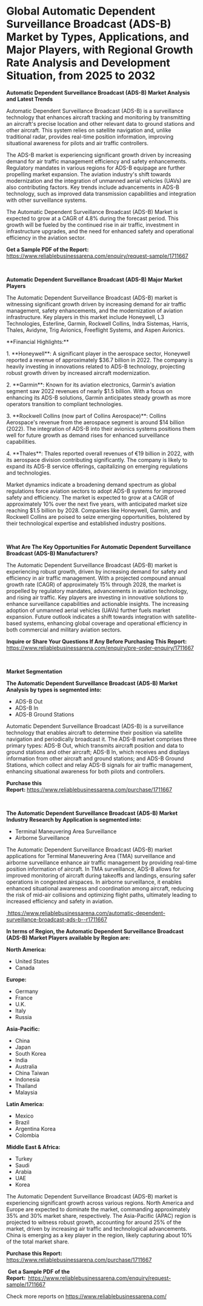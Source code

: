 <p><h1>Global Automatic Dependent Surveillance Broadcast (ADS-B) Market by Types, Applications, and Major Players, with Regional Growth Rate Analysis and Development Situation, from 2025 to 2032</h1></p><p><strong>Automatic Dependent Surveillance Broadcast (ADS-B) Market Analysis and Latest Trends</strong></p>
<p><p>Automatic Dependent Surveillance Broadcast (ADS-B) is a surveillance technology that enhances aircraft tracking and monitoring by transmitting an aircraft's precise location and other relevant data to ground stations and other aircraft. This system relies on satellite navigation and, unlike traditional radar, provides real-time position information, improving situational awareness for pilots and air traffic controllers. </p><p>The ADS-B market is experiencing significant growth driven by increasing demand for air traffic management efficiency and safety enhancements. Regulatory mandates in various regions for ADS-B equipage are further propelling market expansion. The aviation industry's shift towards modernization and the integration of unmanned aerial vehicles (UAVs) are also contributing factors. Key trends include advancements in ADS-B technology, such as improved data transmission capabilities and integration with other surveillance systems. </p><p>The Automatic Dependent Surveillance Broadcast (ADS-B) Market is expected to grow at a CAGR of 4.8% during the forecast period. This growth will be fueled by the continued rise in air traffic, investment in infrastructure upgrades, and the need for enhanced safety and operational efficiency in the aviation sector.</p></p>
<p><strong>Get a Sample PDF of the Report:&nbsp;</strong> <a href="https://www.reliablebusinessarena.com/enquiry/request-sample/1711667?utm_campaign=1841&utm_medium=2&utm_source=Github&utm_content=ia&utm_term=11012025&utm_id=automatic-dependent-surveillance-broadcast-ads-b">https://www.reliablebusinessarena.com/enquiry/request-sample/1711667</a></p>
<p>&nbsp;</p>
<p><strong>Automatic Dependent Surveillance Broadcast (ADS-B) Major Market Players</strong></p>
<p><p>The Automatic Dependent Surveillance Broadcast (ADS-B) market is witnessing significant growth driven by increasing demand for air traffic management, safety enhancements, and the modernization of aviation infrastructure. Key players in this market include Honeywell, L3 Technologies, Esterline, Garmin, Rockwell Collins, Indra Sistemas, Harris, Thales, Avidyne, Trig Avionics, Freeflight Systems, and Aspen Avionics.</p><p>**Financial Highlights:**</p><p>1. **Honeywell**: A significant player in the aerospace sector, Honeywell reported a revenue of approximately $36.7 billion in 2022. The company is heavily investing in innovations related to ADS-B technology, projecting robust growth driven by increased aircraft modernization.</p><p>2. **Garmin**: Known for its aviation electronics, Garmin's aviation segment saw 2022 revenues of nearly $1.5 billion. With a focus on enhancing its ADS-B solutions, Garmin anticipates steady growth as more operators transition to compliant technologies.</p><p>3. **Rockwell Collins (now part of Collins Aerospace)**: Collins Aerospace's revenue from the aerospace segment is around $14 billion (2022). The integration of ADS-B into their avionics systems positions them well for future growth as demand rises for enhanced surveillance capabilities.</p><p>4. **Thales**: Thales reported overall revenues of €19 billion in 2022, with its aerospace division contributing significantly. The company is likely to expand its ADS-B service offerings, capitalizing on emerging regulations and technologies.</p><p>Market dynamics indicate a broadening demand spectrum as global regulations force aviation sectors to adopt ADS-B systems for improved safety and efficiency. The market is expected to grow at a CAGR of approximately 10% over the next five years, with anticipated market size reaching $1.5 billion by 2028. Companies like Honeywell, Garmin, and Rockwell Collins are poised to seize emerging opportunities, bolstered by their technological expertise and established industry positions.</p></p>
<p>&nbsp;</p>
<p><strong>What Are The Key Opportunities For Automatic Dependent Surveillance Broadcast (ADS-B) Manufacturers?</strong></p>
<p><p>The Automatic Dependent Surveillance Broadcast (ADS-B) market is experiencing robust growth, driven by increasing demand for safety and efficiency in air traffic management. With a projected compound annual growth rate (CAGR) of approximately 15% through 2028, the market is propelled by regulatory mandates, advancements in aviation technology, and rising air traffic. Key players are investing in innovative solutions to enhance surveillance capabilities and actionable insights. The increasing adoption of unmanned aerial vehicles (UAVs) further fuels market expansion. Future outlook indicates a shift towards integration with satellite-based systems, enhancing global coverage and operational efficiency in both commercial and military aviation sectors.</p></p>
<p><strong>Inquire or Share Your Questions If Any Before Purchasing This Report:</strong> <a href="https://www.reliablebusinessarena.com/enquiry/pre-order-enquiry/1711667?utm_campaign=1841&utm_medium=2&utm_source=Github&utm_content=ia&utm_term=11012025&utm_id=automatic-dependent-surveillance-broadcast-ads-b">https://www.reliablebusinessarena.com/enquiry/pre-order-enquiry/1711667</a></p>
<p>&nbsp;</p>
<p><strong>Market Segmentation</strong></p>
<p><strong>The Automatic Dependent Surveillance Broadcast (ADS-B) Market Analysis by types is segmented into:</strong></p>
<p><ul><li>ADS-B Out</li><li>ADS-B In</li><li>ADS-B Ground Stations</li></ul></p>
<p><p>Automatic Dependent Surveillance Broadcast (ADS-B) is a surveillance technology that enables aircraft to determine their position via satellite navigation and periodically broadcast it. The ADS-B market comprises three primary types: ADS-B Out, which transmits aircraft position and data to ground stations and other aircraft; ADS-B In, which receives and displays information from other aircraft and ground stations; and ADS-B Ground Stations, which collect and relay ADS-B signals for air traffic management, enhancing situational awareness for both pilots and controllers.</p></p>
<p><strong>Purchase this Report:&nbsp;</strong><a href="https://www.reliablebusinessarena.com/purchase/1711667?utm_campaign=1841&utm_medium=2&utm_source=Github&utm_content=ia&utm_term=11012025&utm_id=automatic-dependent-surveillance-broadcast-ads-b">https://www.reliablebusinessarena.com/purchase/1711667</a></p>
<p>&nbsp;</p>
<p><strong>The Automatic Dependent Surveillance Broadcast (ADS-B) Market Industry Research by Application is segmented into:</strong></p>
<p><ul><li>Terminal Maneuvering Area Surveillance</li><li>Airborne Surveillance</li></ul></p>
<p><p>The Automatic Dependent Surveillance Broadcast (ADS-B) market applications for Terminal Maneuvering Area (TMA) surveillance and airborne surveillance enhance air traffic management by providing real-time position information of aircraft. In TMA surveillance, ADS-B allows for improved monitoring of aircraft during takeoffs and landings, ensuring safer operations in congested airspaces. In airborne surveillance, it enables enhanced situational awareness and coordination among aircraft, reducing the risk of mid-air collisions and optimizing flight paths, ultimately leading to increased efficiency and safety in aviation.</p></p>
<p><a href="https://www.reliablebusinessarena.com/automatic-dependent-surveillance-broadcast-ads-b--r1711667?utm_campaign=1841&utm_medium=2&utm_source=Github&utm_content=ia&utm_term=11012025&utm_id=automatic-dependent-surveillance-broadcast-ads-b">&nbsp;https://www.reliablebusinessarena.com/automatic-dependent-surveillance-broadcast-ads-b--r1711667</a></p>
<p><strong>In terms of Region, the Automatic Dependent Surveillance Broadcast (ADS-B) Market Players available by Region are:</strong></p>
<p>
    <p> <strong> North America: </strong>
        <ul>
            <li>United States</li>
            <li>Canada</li>
        </ul>
        </p> 
    <p> <strong> Europe: </strong>
        <ul>
            <li>Germany</li>
            <li>France</li>
            <li>U.K.</li>
            <li>Italy</li>
            <li>Russia</li>
        </ul>
        </p> 
    <p> <strong> Asia-Pacific: </strong>
        <ul>
            <li>China</li>
            <li>Japan</li>
            <li>South Korea</li>
            <li>India</li>
            <li>Australia</li>
            <li>China Taiwan</li>
            <li>Indonesia</li>
            <li>Thailand</li>
            <li>Malaysia</li>
        </ul>
        </p> 
    <p> <strong> Latin America: </strong>
        <ul>
            <li>Mexico</li>
            <li>Brazil</li>
            <li>Argentina Korea</li>
            <li>Colombia</li>
        </ul>
        </p> 
    <p> <strong> Middle East & Africa: </strong>
        <ul>
            <li>Turkey</li>
            <li>Saudi</li>
            <li>Arabia</li>
            <li>UAE</li>
            <li>Korea</li>
        </ul>
    </p>
    </p>
<p><p>The Automatic Dependent Surveillance Broadcast (ADS-B) market is experiencing significant growth across various regions. North America and Europe are expected to dominate the market, commanding approximately 35% and 30% market share, respectively. The Asia-Pacific (APAC) region is projected to witness robust growth, accounting for around 25% of the market, driven by increasing air traffic and technological advancements. China is emerging as a key player in the region, likely capturing about 10% of the total market share.</p></p>
<p><strong>Purchase this Report: </strong><a href="https://www.reliablebusinessarena.com/purchase/1711667?utm_campaign=1841&utm_medium=2&utm_source=Github&utm_content=ia&utm_term=11012025&utm_id=automatic-dependent-surveillance-broadcast-ads-b">https://www.reliablebusinessarena.com/purchase/1711667</a></p>
<p>&nbsp;<strong>Get a Sample PDF of the Report:&nbsp;&nbsp;</strong><a href="https://www.reliablebusinessarena.com/enquiry/request-sample/1711667?utm_campaign=1841&utm_medium=2&utm_source=Github&utm_content=ia&utm_term=11012025&utm_id=automatic-dependent-surveillance-broadcast-ads-b">https://www.reliablebusinessarena.com/enquiry/request-sample/1711667</a></p>
<p><strong></strong></p>
<p>Check more reports on <a href="https://www.reliablebusinessarena.com/?utm_campaign=1841&utm_medium=2&utm_source=Github&utm_content=ia&utm_term=11012025&utm_id=automatic-dependent-surveillance-broadcast-ads-b">https://www.reliablebusinessarena.com/</a></p>